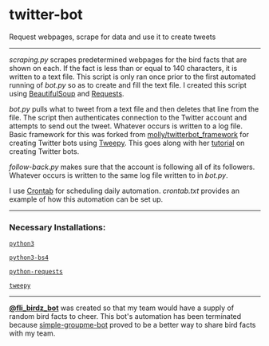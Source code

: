 # twitter-bot

Request webpages, scrape for data and use it to create tweets

---

<i>scraping.py</i> scrapes predetermined webpages for the bird facts that are shown on each. If the fact is less than or equal to 140 characters, it is written to a text file. This script is only ran once prior to the first automated running of <i>bot.py</i> so as to create and fill the text file. I created this script using [BeautifulSoup](https://www.crummy.com/software/BeautifulSoup/bs4/doc/) and [Requests](http://docs.python-requests.org/en/master/).

<i>bot.py</i> pulls what to tweet from a text file and then deletes that line from the file. The script then authenticates connection to the Twitter account and attempts to send out the tweet. Whatever occurs is written to a log file. Basic framework for this was forked from [molly/twitterbot_framework](https://github.com/molly/twitterbot_framework) for creating Twitter bots using [Tweepy](http://www.tweepy.org). This goes along with her [tutorial](http://blog.mollywhite.net/twitter-bots-pt2/) on creating Twitter bots.

<i>follow-back.py</i> makes sure that the account is following all of its followers. Whatever occurs is written to the same log file written to in <i>bot.py</i>.

I use [Crontab](http://crontab.org/) for scheduling daily automation. <i>crontab.txt</i> provides an example of how this automation can be set up.

---

<h3>Necessary Installations:</h3>

[`python3`](https://docs.python.org/3/)

[`python3-bs4`](https://www.crummy.com/software/BeautifulSoup/bs4/doc/)

[`python-requests`](http://docs.python-requests.org/en/master/)

[`tweepy`](http://www.tweepy.org)

---

**[@fli_birdz_bot](https://twitter.com/fli_birdz_bot)** was created so that my team would have a supply of random bird facts to cheer. This bot's automation has been terminated because [simple-groupme-bot](https://github.com/magarenzo/simple-groupme-bot) proved to be a better way to share bird facts with my team.
